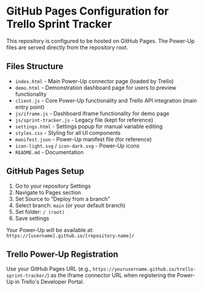 # GitHub Pages Configuration for Trello Sprint Tracker

This repository is configured to be hosted on GitHub Pages. The Power-Up files are served directly from the repository root.

## Files Structure

- `index.html` - Main Power-Up connector page (loaded by Trello)
- `demo.html` - Demonstration dashboard page for users to preview functionality
- `client.js` - Core Power-Up functionality and Trello API integration (main entry point)
- `js/iframe.js` - Dashboard iframe functionality for demo page
- `js/sprint-tracker.js` - Legacy file (kept for reference)
- `settings.html` - Settings popup for manual variable editing
- `styles.css` - Styling for all UI components
- `manifest.json` - Power-Up manifest file (for reference)
- `icon-light.svg` / `icon-dark.svg` - Power-Up icons
- `README.md` - Documentation

## GitHub Pages Setup

1. Go to your repository Settings
2. Navigate to Pages section
3. Set Source to "Deploy from a branch"
4. Select branch: `main` (or your default branch)
5. Set folder: `/ (root)`
6. Save settings

Your Power-Up will be available at: `https://[username].github.io/[repository-name]/`

## Trello Power-Up Registration

Use your GitHub Pages URL (e.g., `https://yourusername.github.io/trello-sprint-tracker/`) as the iframe connector URL when registering the Power-Up in Trello's Developer Portal.
